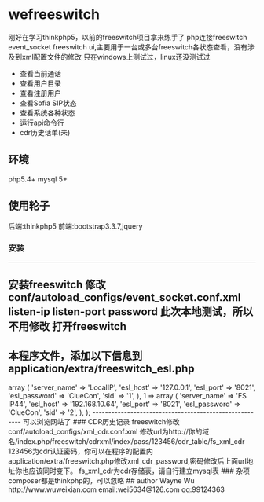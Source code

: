 wefreeswitch
===============

刚好在学习thinkphp5，以前的freeswitch项目拿来练手了
php连接freeswitch event_socket
freeswitch ui,主要用于一台或多台freeswitch各状态查看，没有涉及到xml配置文件的修改
只在windows上测试过，linux还没测试过

 + 查看当前通话
 + 查看用户目录
 + 查看注册用户
 + 查看Sofia SIP状态
 + 查看系统各种状态
 + 运行api命令行
 + cdr历史话单(未)

## 环境

php5.4+
mysql 5+

## 使用轮子
后端:thinkphp5
前端:bootstrap3.3.7,jquery

### 安装
---------------------
安装freeswitch
修改conf/autoload_configs/event_socket.conf.xml
listen-ip
listen-port
password
此次本地测试，所以不用修改
打开freeswitch
---------------------

本程序文件，添加以下信息到application/extra/freeswitch_esl.php
-------------------------------------------------------
<?php
return array (
  0 => 
  array (
    'server_name' => 'LocalIP',
    'esl_host' => '127.0.0.1',
    'esl_port' => '8021',
    'esl_password' => 'ClueCon',
    'sid' => '1',
  ),
  1 => 
  array (
    'server_name' => 'FS IP44',
    'esl_host' => '192.168.10.64',
    'esl_port' => '8021',
    'esl_password' => 'ClueCon',
    'sid' => '2',
  ),
); 
-------------------------------------------------------
可以浏览网站了

### CDR历史记录

freeswitch修改
conf/autoload_configs/xml_cdr.conf.xml
修改url为http://你的域名/index.php/freeswitch/cdrxml/index/pass/123456/cdr_table/fs_xml_cdr

123456为cdr认证密码，你可以在程序的配置内application/extra/freeswitch.php修改xml_cdr_password,密码修改后上面url地址你也应该同时变下。

fs_xml_cdr为cdr存储表，请自行建立mysql表

### 杂项
composer都是thinkphp的，可以忽略

## author

Wayne Wu
http://www.wuweixian.com
email:wei5634@126.com
qq:99124363